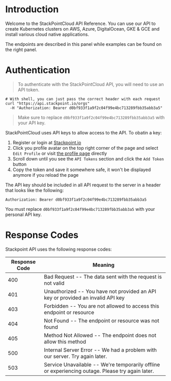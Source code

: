 # Introduction

Welcome to the StackPointCloud API Reference. You can use our API to create Kubernetes clusters on AWS, Azure, DigitalOcean, GKE & GCE and install various cloud native applications.

The endpoints are described in this panel while examples can be found on the right panel.

# Authentication

> To authenticate with the StackPointCloud API, you will need to use an API token.

```shell
# With shell, you can just pass the correct header with each request
curl "https://api.stackpoint.io/orgs"
  -H "Authorization: Bearer d0bf933f1a9f2c04f99e4bc713289fbb35abb3a5"
```

> Make sure to replace `d0bf933f1a9f2c04f99e4bc713289fbb35abb3a5` with your API key.

StackPointCloud uses API keys to allow access to the API. To obatin a key:

1. Register or login at [Stackpoint.io](https://stackpoint.io)
2. Click you profile avatar on the top right corner of the page and select `Edit Profile` or visit [the profile page](https://stackpoint.io/user/profile) directly
3. Scroll down until you see the `API Tokens` section and click the `Add Token` button
4. Copy the token and save it somewhere safe, it won't be displayed anymore if you reload the page

The API key should be included in all API request to the server in a header that looks like the following:

`Authorization: Bearer d0bf933f1a9f2c04f99e4bc713289fbb35abb3a5`

<aside class="notice">
You must replace <code>d0bf933f1a9f2c04f99e4bc713289fbb35abb3a5</code> with your personal API key.
</aside>

# Response Codes

Stackpoint API uses the following response codes:

Response Code | Meaning
------------- | -------
400 | Bad Request -- The data sent with the request is not valid
401 | Unauthorized -- You have not provided an API key or provided an invalid API key
403 | Forbidden -- You are not allowed to access this endpoint or resource
404 | Not Found -- The endpoint or resource was not found
405 | Method Not Allowed -- The endpoint does not allow this method
500 | Internal Server Error -- We had a problem with our server. Try again later.
503 | Service Unavailable -- We're temporarily offline or experiencing outage. Please try again later.
